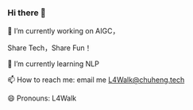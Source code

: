 ### Hi there 👋

<!--
**L4Walk/L4Walk** is a ✨ _special_ ✨ repository because its `README.md` (this file) appears on your GitHub profile.

Here are some ideas to get you started:

- 🔭 I’m currently working on AIGC，[蓝衫科技导航站](https://www.bluelskj.com)


Share Tech，Share Fun！

- 🌱 I’m currently learning NLP
- 📫 How to reach me: email me L4Walk@chuheng.tech
- 😄 Pronouns: L4Walk

[![Anurag's GitHub stats](https://github-readme-stats.vercel.app/api?username=L4Walk&show_icons=true&theme=prussian&count_private=true)](https://github.com/anuraghazra/github-readme-stats)

[![Top Langs](https://github-readme-stats.vercel.app/api/top-langs/?username=L4Walk&layout=compact&count_private=true)](https://github.com/anuraghazra/github-readme-stats)
-->

🔭 I’m currently working on AIGC，  

Share Tech，Share Fun！ 

🌱 I’m currently learning NLP  

📫 How to reach me: email me L4Walk@chuheng.tech  

😄 Pronouns: L4Walk  


